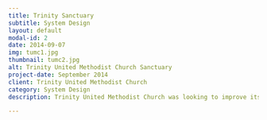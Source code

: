 ```yaml
---
title: Trinity Sanctuary
subtitle: System Design
layout: default
modal-id: 2
date: 2014-09-07
img: tumc1.jpg
thumbnail: tumc2.jpg
alt: Trinity United Methodist Church Sanctuary
project-date: September 2014
client: Trinity United Methodist Church
category: System Design
description: Trinity United Methodist Church was looking to improve its contemporary worship service.  As part of this they needed to update their current sound system, replacing the failing audio console with an updated console, and updating the speakers to handle a more modern style of music, while still maintaining the visual asthetics of the traditional sanctuary space.

---
```

